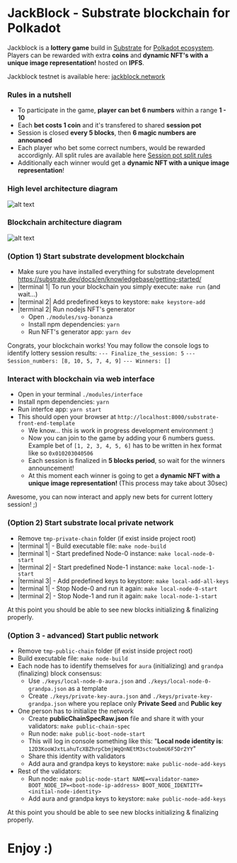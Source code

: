 # JackBlock - Substrate blockchain for Polkadot
Jackblock is a **lottery game** build in [Substrate](https://www.substrate.io/) for [Polkadot ecosystem](https://polkadot.network/).
Players can be rewarded with extra **coins** and **dynamic NFT's with a unique image representation!** hosted on **IPFS**.

Jackblock testnet is available here: [jackblock.network](http://jackblock.network)

### Rules in a nutshell
- To participate in the game, **player can bet 6 numbers** within a range **1 - 10**
- Each **bet costs 1 coin** and it's transfered to shared **session pot**
- Session is closed **every 5 blocks**, then **6 magic numbers are announced**
- Each player who bet some correct numbers, would be rewarded accordignly. All split rules are available here [Session pot split rules](https://github.com/korzewski/jackblock/wiki/Jackblock-session-pot-split-rules)
- Additionally each winner would get a **dynamic NFT with a unique image representation**!

### High level architecture diagram

![alt text](https://github.com/korzewski/jackblock/blob/master/readme-files/high_level_architecture_diagram.jpg?raw=true)

### Blockchain architecture diagram

![alt text](https://github.com/korzewski/jackblock/blob/master/readme-files/jackblock_architecture.jpg?raw=true)

### (Option 1) Start substrate development blockchain
- Make sure you have installed everything for substrate development https://substrate.dev/docs/en/knowledgebase/getting-started/
- |terminal 1| To run your blockchain you simply execute: `make run` (and wait...)
- |terminal 2| Add predefined keys to keystore: `make keystore-add`
- |terminal 2| Run nodejs NFT's generator
  - Open `./modules/svg-bonanza`
  - Install npm dependencies: `yarn`
  - Run NFT's generator app: `yarn dev`

Congrats, your blockchain works! 
You may follow the console logs to identify lottery session results:
`--- Finalize_the_session: 5`
`--- Session_numbers: [8, 10, 5, 7, 4, 9]`
`--- Winners: []`

### Interact with blockchain via web interface
- Open in your terminal `./modules/interface`
- Install npm dependencies: `yarn`
- Run interfce app: `yarn start`
- This should open your browser at `http://localhost:8000/substrate-front-end-template`
  - We know... this is work in progress development environment :)
  - Now you can join to the game by adding your 6 numbers guess. Example bet of `[1, 2, 3, 4, 5, 6]` has to be written in hex format like so `0x010203040506`
  - Each session is finalized in **5 blocks period**, so wait for the winners announcement!
  - At this moment each winner is going to get a **dynamic NFT with a unique image representation!** (This process may take about 30sec)

 Awesome, you can now interact and apply new bets for current lottery session! ;)

### (Option 2) Start substrate local private network
- Remove `tmp-private-chain` folder (if exist inside project root)
- |terminal 1| -  Build executable file: `make node-build`
- |terminal 1| - Start predefined Node-0 instance: `make local-node-0-start`
- |terminal 2| - Start predefined Node-1 instance: `make local-node-1-start`
- |terminal 3| - Add predefined keys to keystore: `make local-add-all-keys`
- |terminal 1| - Stop Node-0 and run it again: `make local-node-0-start`
- |terminal 2| - Stop Node-1 and run it again: `make local-node-1-start`

At this point you should be able to see new blocks initializing & finalizing properly.



### (Option 3 - advanced) Start public network
- Remove `tmp-public-chain` folder (if exist inside project root)
- Build executable file: `make node-build`
- Each node has to identify themselves for `aura` (initializing) and `grandpa` (finalizing) block consensus:
  - Use `./keys/local-node-0-aura.json` and `./keys/local-node-0-grandpa.json` as a template
  - Create `./keys/private-key-aura.json` and `./keys/private-key-grandpa.json` where you replace only **Private Seed** and **Public key**
- One person has to initialize the network
  - Create **publicChainSpecRaw.json** file and share it with your validators: `make public-chain-spec`
  - Run node: `make public-boot-node-start`
  - This will log in console something like this: "**Local node identity is**: `12D3KooWJxtLahuTcXBZhrpCbmjWqQnNEtM3sctoubmU6F5Dr2YY`"
  - Share this identity with validators
  - Add aura and grandpa keys to keystore: `make public-node-add-keys`
- Rest of the validators:
  - Run node: `make public-node-start NAME=<validator-name> BOOT_NODE_IP=<boot-node-ip-address> BOOT_NODE_IDENTITY=<initial-node-identity>`
  - Add aura and grandpa keys to keystore: `make public-node-add-keys`

At this point you should be able to see new blocks initializing & finalizing properly. 

# Enjoy :)